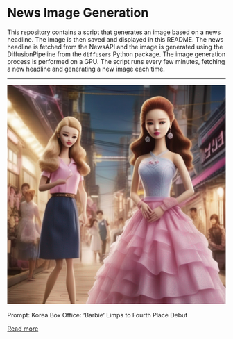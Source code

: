 # News Image Generation
This repository contains a script that generates an image based on a news headline. The image is then saved and displayed in this README.
The news headline is fetched from the NewsAPI and the image is generated using the DiffusionPipeline from the `diffusers` Python package. The image generation process is performed on a GPU.
The script runs every few minutes, fetching a new headline and generating a new image each time.

---

![Generated Image](image.png)

Prompt: Korea Box Office: ‘Barbie’ Limps to Fourth Place Debut

[Read more](https://variety.com/2023/film/box-office/korea-box-office-barbie-fourth-place-opening-1235678139/)